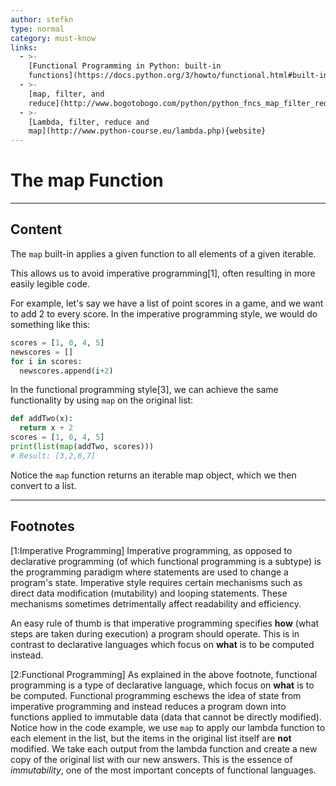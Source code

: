 ```yaml
---
author: stefkn
type: normal
category: must-know
links:
  - >-
    [Functional Programming in Python: built-in
    functions](https://docs.python.org/3/howto/functional.html#built-in-functions){website}
  - >-
    [map, filter, and
    reduce](http://www.bogotobogo.com/python/python_fncs_map_filter_reduce.php){website}
  - >-
    [Lambda, filter, reduce and
    map](http://www.python-course.eu/lambda.php){website}
---
```


# The map Function


---

## Content


The `map` built-in applies a given function to all elements of a given iterable. 

This allows us to avoid imperative programming[1], often resulting in more easily legible code. 

For example, let's say we have a list of point scores in a game, and we want to add 2 to every score. In the imperative programming style, we would do something like this:

```python
scores = [1, 0, 4, 5]
newscores = []
for i in scores:
  newscores.append(i+2)
```

In the functional programming style[3], we can achieve the same functionality by using `map` on the original list:

```python
def addTwo(x):
  return x + 2
scores = [1, 0, 4, 5]
print(list(map(addTwo, scores)))
# Result: [3,2,6,7]
```

Notice the `map` function returns an iterable map object, which we then convert to a list.





---

## Footnotes


[1:Imperative Programming]
Imperative programming, as opposed to declarative programming (of which functional programming is a subtype) is the programming paradigm where statements are used to change a program's state. Imperative style requires certain mechanisms such as direct data modification (mutability) and looping statements. These mechanisms sometimes detrimentally affect readability and efficiency.

An easy rule of thumb is that imperative programming specifies **how** (what steps are taken during execution) a program should operate. This is in contrast to declarative languages which focus on **what** is to be computed instead.

[2:Functional Programming]
As explained in the above footnote, functional programming is a type of declarative language, which focus on **what** is to be computed. Functional programming eschews the idea of state from imperative programming and instead reduces a program down into functions applied to immutable data (data that cannot be directly modified). Notice how in the code example, we use `map` to apply our lambda function to each element in the list, but the items in the original list itself are **not** modified. We take each output from the lambda function and create a new copy of the original list with our new answers. This is the essence of *immutability*, one of the most important concepts of functional languages.
 